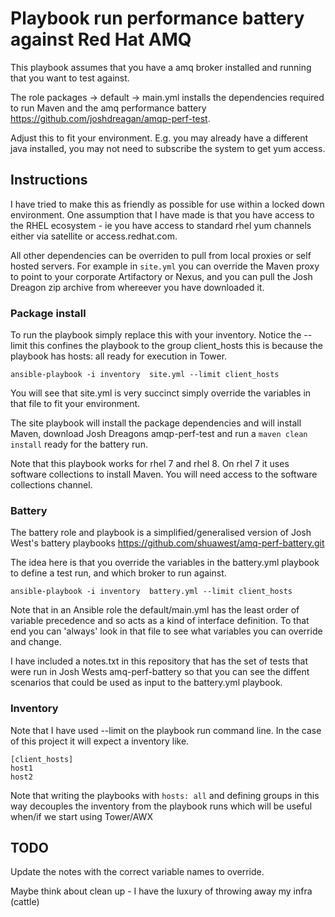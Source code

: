 # Playbook run performance battery against Red Hat AMQ

This playbook assumes that you have a amq broker installed and running that you want to test against.

The role packages -> default -> main.yml installs the dependencies required to run Maven and the amq performance battery https://github.com/joshdreagan/amqp-perf-test. 

Adjust this to fit your environment. E.g. you may already have a different java installed, you may not need to subscribe the system to get yum access.

## Instructions

I have tried to make this as friendly as possible for use within a locked down environment. One assumption that I have made is that you have access to the RHEL ecosystem - ie you have access to standard rhel yum channels either via satellite or access.redhat.com.

All other dependencies can be overriden to pull from local proxies or self hosted servers. For example in `site.yml` you can override the Maven proxy to point to your corporate Artifactory or Nexus, and you can pull the Josh Dreagon zip archive from whereever you have downloaded it.

### Package install

To run the playbook simply replace this with your inventory. Notice the --limit this confines the playbook to the group client_hosts this is because the playbook has hosts: all ready for execution in Tower.

`ansible-playbook -i inventory  site.yml --limit client_hosts`

You will see that site.yml is very succinct simply override the variables in that file to fit your environment.

The site playbook will install the package dependencies and will install Maven, download Josh Dreagons amqp-perf-test and run a `maven clean install` ready for the battery run.

Note that this playbook works for rhel 7 and rhel 8. On rhel 7 it uses software collections to install Maven. You will need access to the software collections channel.

### Battery

The battery role and playbook is a simplified/generalised version of Josh West's battery playbooks https://github.com/shuawest/amq-perf-battery.git

The idea here is that you override the variables in the battery.yml playbook to define a test run, and which broker to run against.

`ansible-playbook -i inventory  battery.yml --limit client_hosts`

Note that in an Ansible role the default/main.yml has the least order of variable precedence and so acts as a kind of interface definition. To that end you can 'always' look in that file to see what variables you can override and change.

I have included a notes.txt in this repository that has the set of tests that were run in Josh Wests amq-perf-battery so that you can see the diffent scenarios that could be used as input to the battery.yml playbook.

### Inventory

Note that I have used --limit on the playbook run command line. In the case of this project it will expect a inventory like.

```
[client_hosts]
host1
host2

```

Note that writing the playbooks with `hosts: all` and defining groups in this way decouples the inventory from the playbook runs which will be useful when/if we start using Tower/AWX

## TODO

Update the notes with the correct variable names to override.

Maybe think about clean up - I have the luxury of throwing away my infra (cattle)